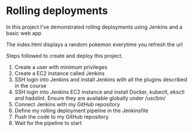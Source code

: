 # Rolling deployments

In this project I've demonstrated rolling deployments using Jenkins and a basic web app

The index.html displays a random pokemon everytime you refresh the url

Steps followed to create and deploy this project.

1. Create a user with minimum privileges
2. Create a EC2 instance called Jenkins
3. SSH login into Jenkins and install Jenkins with all the plugins described in the course
4. SSH login into Jenkins EC2 instance and install Docker, kubectl, eksctl and hadolint. Ensure they are available globally under /usr/bin/
5. Connect Jenkins with my GitHub repository
6. Define my rolling deployment pipeline in the Jenkinsfile
7. Push the code to my GitHub repository
8. Wait for the pipeline to start

